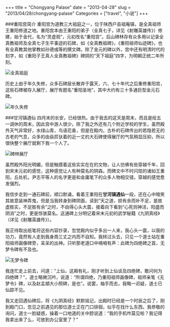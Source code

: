 +++
title = "Chongyang Palase"
date = "2013-04-28"
slug = "2013/04/28/chongyang-palase"
Categories = ["travel", "小说"]
+++

###重阳宫简介
重阳宫为道教三大祖庭之一，位于陕西户县祖庵镇，是全真祖师王重阳修道之地。重阳宫本由王重阳的弟子（全真七子，详见《射雕英雄传》）修建，始于金代，名为“灵虚观”，元初改名“重阳宫”。后山碑林存有众多用以记录全真教祖师及全真七子生平事迹的石碑，如《全真教祖碑》，《重阳祖师仙迹碑》，也有全真教其他掌教如孙德彧等的撰文碑。除了金元的碑以外，宫中还有明清时代的刻字，如《重阳子王真人全真教祖碑》碑阴的“天下祖庭”四字，为明朝正统二年所刻。

![全真祖庭](http://abruzzi.github.com/images/2013/04/chongyang-01.resized.jpg)

历史上由于年久失修，众多石碑层长散弃于露天，六、七十年代之后重修重阳宫，这些石碑被存入展厅，展厅有题名“重阳圣地”，其中大约有三十多通巨型金元石碑。

![年久失修](http://abruzzi.github.com/images/2013/04/outside.resized.jpg)

###甘河镇遇仙
四月末的长安，已经很热。由于我去的这天是周末，而且是给五一调休的周末，因此宫中游人很少。除了我之外还有几个附近学校的学生，虽然殿外天气非常好，水绿山青，鸟语花香，但是在殿内，古朴的石碑传出的若隐若无的古老的气息，众多的由赑屃驮着的近一丈的大石碑使得展厅的气氛稍显压抑，所以很快整个展厅就剩下我一个人了。

![碑林展厅](http://abruzzi.github.com/images/2013/04/bixis.resized.jpg)

虽然殿外阳光明媚，但是触摸着这些实实在在的文物，让人彷佛有些穿越千年，回到宋末元初的感觉，这种感觉让人有种莫名的阴森。而碑文中不时闪现的诸如王重阳，丘处机，尹志平等人的名字更是和金庸笔下的众多人物相交错，穿越的感觉愈发强烈。

我信步走到一通石碑前，顺口默诵，看着王重阳在**甘河镇遇仙**一段，还在心中暗笑其故意装神弄鬼，但是当我转身到碑阴面，读到“天之道，损有余而补不足，是故虚胜实，不足胜有余”之时，不由得心头大震，接着向下看到“心死则神活，阳盛而阴消”之时，更是惊骇莫名。这通碑上分明记着宋末元初的武学秘籍《九阴真经》（详见《射雕英雄传》）。

我正待取出纸笔将这些内容抄录，忽觉殿内似乎多出一人来，我心头一震，以我的功力，竟然有人走到我身周三丈之内而不自知。我转过头去，只见一个道士站在重阳祖师画像碑旁，呆呆的出神。只听那老道口中喃喃有声：此碑为四绝碑之首，无梦令碑有不及也。

![无梦令碑](http://abruzzi.github.com/images/2013/04/wumengling.resized.jpg)

我连忙走上前去，问道：“上仙，这厢有礼，刚才听到上仙谈及四绝碑，敢问何为四绝碑？”，道士略微沉吟，说道：“所谓四绝，乃重阳祖师画像碑，祖师亲笔《无梦令》碑，以及赵孟頫大小照碑，是也”。说罢，袖手而去，我略一迟疑，道士已仙踪不见。

我又走回遇仙碑后，将《九阴真经》默默铭记，出殿时已经是一个时辰之后了，刚到殿门口，忽见之前遇见的那位道士正在门口徘徊，似乎在找什么东西。我恭敬的询问，道士一脸疑惑，操着一口地道的关中腔说道：“我的手机咋莫见啦？我记得我拿出来了么，可放到办公室里了？”

